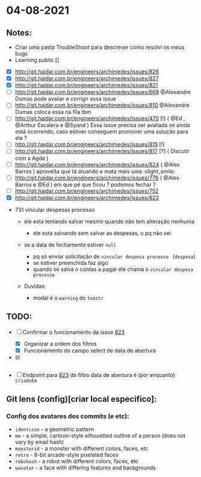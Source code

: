 # 04-08-2021

## Notes:

- Criar uma pasta TroubleShoot para descrever como resolvi os meus bugs
- Learning public []

* [x] http://git.haidar.com.br/engineers/archimedes/issues/826
* [x] http://git.haidar.com.br/engineers/archimedes/issues/827
* [x] http://git.haidar.com.br/engineers/archimedes/issues/821
* [ ] http://git.haidar.com.br/engineers/archimedes/issues/669 @Alexandre Dumas pode avaliar e corrigir essa issue
* [ ] http://git.haidar.com.br/engineers/archimedes/issues/810 @Alexandre Dumas coloca essa na fila tbm
* [ ] http://git.haidar.com.br/engineers/archimedes/issues/470 [!] ( @Ed , @Arthur Escalera e @Syond ) Essa issue precisa ser avaliada se ainda está ocorrendo, caso estiver conseguem promover uma solução para ela ?
* [ ] http://git.haidar.com.br/engineers/archimedes/issues/815 [!]
* [ ] http://git.haidar.com.br/engineers/archimedes/issues/817 [?] ( Discutir com a Agda )
* [ ] http://git.haidar.com.br/engineers/archimedes/issues/824 ( @Alex Barros ) aproveita que tá atuando e mata mais uma :slight_smile:
* [ ] http://git.haidar.com.br/engineers/archimedes/issues/776 ( @Alex Barros e @Ed ) em que pé que ficou ? podemos fechar ?
* [ ] http://git.haidar.com.br/engineers/archimedes/issues/752
* [x] http://git.haidar.com.br/engineers/archimedes/issues/823

- 731 vincular despesas processo
  - ele esta tentando salvar mesmo quando não tem alteração nenhuma
    - ele esta salvando sem salvar as despesas, o pq não sei
  
  - se a data de fechamento estiver `null` 
    - pq só enviar solicitação de `vincular despesa processo ` (`despesa`) 
    - se estiver preenchida faz algo
    - quando se salva o contas a pagar ele chama o `vincular despesa processo`
  - Duvidas:
    - modal é o `warning` do `toastr`


## TODO:

* [ ] Confirmar o funcionamento da issue [823](http://git.haidar.com.br/engineers/archimedes/issues/823)
  * [x] Organizar a ordem dos filtros
  * [x] Funcionamento do campo select de data de abertura
* [x] ~~~Falar com a Agda sobre se esta pronto o endpoint do filtro de `dataAbertura` em invoice (e aproveitar para ver se as meninas testaram o sistema, falta a Angélica)~~~
* [ ] Endpoint para [823](http://git.haidar.com.br/engineers/archimedes/issues/823) do filtro data de abertura é (por enquanto) `criadoEm`





## Git lens (config)[criar local especifico]:

### Config dos avatares dos commits (e etc):
- `identicon` - a geometric pattern
- `mm` - a simple, cartoon-style silhouetted outline of a person (does not vary by email hash)
- `monsterid` - a monster with different colors, faces, etc
- `retro` - 8-bit arcade-style pixelated faces
- `robohash` - a robot with different colors, faces, etc
- `wavatar` - a face with differing features and backgrounds

